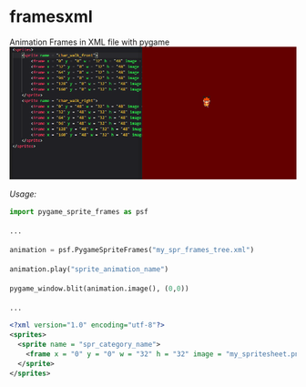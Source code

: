# framesxml
Animation Frames in XML file with pygame
<img src = "2021-10-05 (2).png ">

*Usage:*
```python
import pygame_sprite_frames as psf

...

animation = psf.PygameSpriteFrames("my_spr_frames_tree.xml")

animation.play("sprite_animation_name")

pygame_window.blit(animation.image(), (0,0))

...
```

```xml
<?xml version="1.0" encoding="utf-8"?>
<sprites>
  <sprite name = "spr_category_name">
    <frame x = "0" y = "0" w = "32" h = "32" image = "my_spritesheet.png"/>
  </sprite>
</sprites>
```
